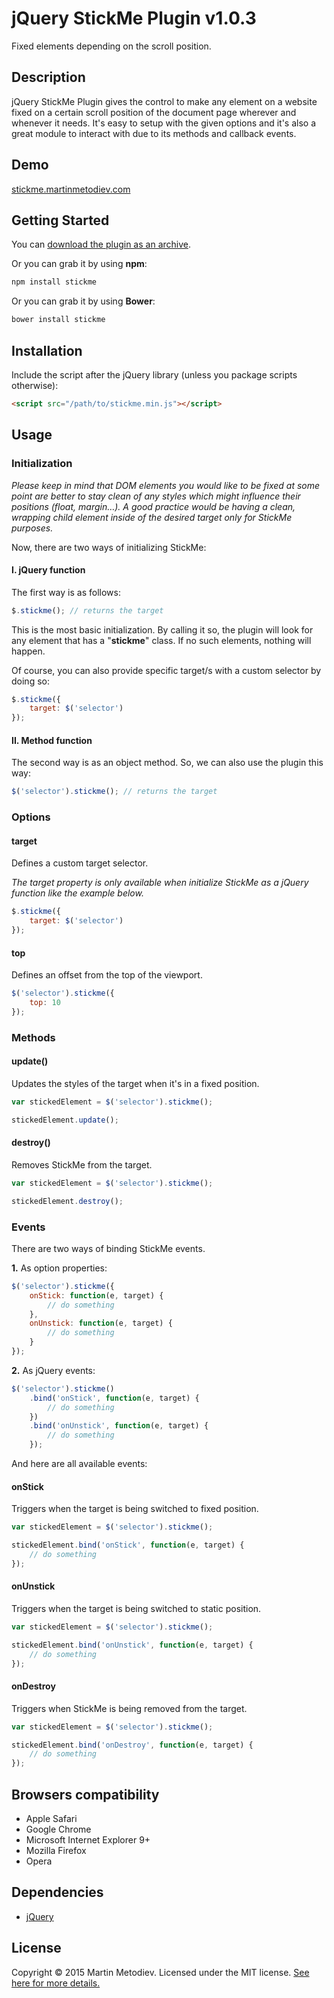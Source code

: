 # jQuery StickMe Plugin v1.0.3

Fixed elements depending on the scroll position.

## Description

jQuery StickMe Plugin gives the control to make any element on a website fixed on a certain scroll position of the document page wherever and whenever it needs. It's easy to setup with the given options and it's also a great module to interact with due to its methods and callback events.

## Demo

<a href="http://stickme.martinmetodiev.com" target="_blank">stickme.martinmetodiev.com</a>

## Getting Started

You can [download the plugin as an archive][zip].

[zip]: https://github.com/martinmethod/stickme/zipball/master

Or you can grab it by using **npm**:

```javascript
npm install stickme
```

Or you can grab it by using **Bower**:

```javascript
bower install stickme
```

## Installation

Include the script after the jQuery library (unless you package scripts otherwise):

```html
<script src="/path/to/stickme.min.js"></script>
```

## Usage

### Initialization

*Please keep in mind that DOM elements you would like to be fixed at some point are better to stay clean of any styles which might influence their positions (float, margin…). A good practice would be having a clean, wrapping child element inside of the desired target only for StickMe purposes.*

Now, there are two ways of initializing StickMe:

#### I. jQuery function

The first way is as follows:

```javascript
$.stickme(); // returns the target
```

This is the most basic initialization. By calling it so, the plugin will look for any element that has a "**stickme**" class. If no such elements, nothing will happen.

Of course, you can also provide specific target/s with a custom selector by doing so:

```javascript
$.stickme({
    target: $('selector') 
});
```

#### II. Method function

The second way is as an object method. So, we can also use the plugin this way:

```javascript
$('selector').stickme(); // returns the target
```

### Options

#### target

Defines a custom target selector.

*The target property is only available when initialize StickMe as a jQuery function like the example below.*

```javascript
$.stickme({
    target: $('selector') 
});
```

#### top

Defines an offset from the top of the viewport.

```javascript
$('selector').stickme({
    top: 10
});
```

### Methods

#### update()

Updates the styles of the target when it's in a fixed position.

```javascript
var stickedElement = $('selector').stickme();

stickedElement.update();
```

#### destroy()

Removes StickMe from the target.

```javascript
var stickedElement = $('selector').stickme();

stickedElement.destroy();
```

### Events

There are two ways of binding StickMe events.

**1.** As option properties:

```javascript
$('selector').stickme({
    onStick: function(e, target) {
        // do something
    },
    onUnstick: function(e, target) {
        // do something
    }
});
```

**2.** As jQuery events:

```javascript
$('selector').stickme()
    .bind('onStick', function(e, target) {
        // do something
    })
    .bind('onUnstick', function(e, target) {
        // do something
    });
```

And here are all available events:

#### onStick

Triggers when the target is being switched to fixed position.

```javascript
var stickedElement = $('selector').stickme();

stickedElement.bind('onStick', function(e, target) {
    // do something
});
```

#### onUnstick

Triggers when the target is being switched to static position.

```javascript
var stickedElement = $('selector').stickme();

stickedElement.bind('onUnstick', function(e, target) {
    // do something
});
```

#### onDestroy

Triggers when StickMe is being removed from the target.

```javascript
var stickedElement = $('selector').stickme();

stickedElement.bind('onDestroy', function(e, target) {
    // do something
});
```

## Browsers compatibility

- Apple Safari
- Google Chrome
- Microsoft Internet Explorer 9+
- Mozilla Firefox
- Opera

## Dependencies

- [jQuery][jq]

[jq]: https://github.com/jquery/jquery.git

## License

Copyright © 2015 Martin Metodiev. Licensed under the MIT license. [See here for more details.][licence]

[licence]: https://raw.github.com/martinmethod/stickme/master/LICENSE-MIT